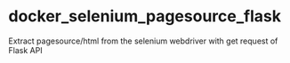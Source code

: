 # docker_selenium_pagesource_flask
Extract pagesource/html from the selenium webdriver with get request of Flask API
